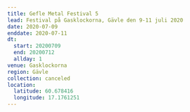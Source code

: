 ```yaml
---
title: Gefle Metal Festival 5
lead: Festival på Gasklockorna, Gävle den 9-11 juli 2020
date: 2020-07-09
enddate: 2020-07-11
dt:
  start: 20200709
  end: 20200712
  allday: 1
venue: Gasklockorna
region: Gävle
collection: canceled
location:
  latitude: 60.678416
  longitude: 17.1761251
---
```


